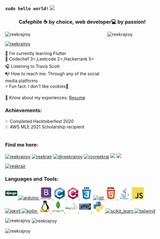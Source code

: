 <!--### Hi there 👋-->
### `sudo hello world!` <img src="https://raw.githubusercontent.com/MartinHeinz/MartinHeinz/master/wave.gif" width="30px">
<h3 align="center">Cafephile ☕️ by choice, web developer💻️ by passion! </h3>
<img align="right" src="https://octodex.github.com/images/daftpunktocat-thomas.gif" alt="reekrajroy" height="300" width="170"/>
<p align="left"> <img src="https://komarev.com/ghpvc/?username=reekrajroy&label=Profile%20views&color=0e75b6&style=flat" alt="reekrajroy" /> </p>

<p align="left"> <a href="https://github.com/ryo-ma/github-profile-trophy"><img src="https://github-profile-trophy.vercel.app/?username=reekrajroy" alt="reekrajroy" /></a> </p>
🌱 I’m currently learning Flutter<br>
🔭 Codechef 3⭐,Leetcode 2⭐,Hackerrank 5⭐<br>
🎧 Listening to Travis Scott<br>
📭 How to reach me: Through any of the social media platforms<br>
⚡ Fun fact: I don't like cookies🍪️<br>

📄 Know about my experiences: [Resume](https://drive.google.com/file/d/1fuA8UY5qmeNZUNSqbz89Fd7DkI4H9iUi/view)
<br>
<h3 align="left">Achievements:</h3>
✨ Completed Hacktoberfest 2020<br>
✨ AWS MLE 2021 Scholarship recipient<br>
<br>

<h3 align="left">Find me here:</h3>
<p align="left">
<a href="https://dev.to/reekrajroy" target="blank"><img align="center" src="https://cdn.jsdelivr.net/npm/simple-icons@3.0.1/icons/dev-dot-to.svg" alt="reekrajroy" height="30" width="40" /></a>
<a href="https://twitter.com/reekrajr" target="blank"><img align="center" src="https://raw.githubusercontent.com/rahuldkjain/github-profile-readme-generator/master/src/images/icons/Social/twitter.svg" alt="reekrajr" height="30" width="40" /></a>
<a href="https://medium.com/@reekrajroy" target="blank"><img align="center" src="https://raw.githubusercontent.com/rahuldkjain/github-profile-readme-generator/master/src/images/icons/Social/medium.svg" alt="@reekrajroy" height="30" width="40" /></a>
<a href="https://www.codechef.com/users/royreekraj" target="blank"><img align="center" src="https://cdn.jsdelivr.net/npm/simple-icons@3.1.0/icons/codechef.svg" alt="royreekraj" height="30" width="40" /></a>
<a href="https://linkedin.com/in/royreekraj/" target="_blank"><img src="https://img.shields.io/badge/LinkedIn-0077B5?style=for-the-badge&logo=linkedin&logoColor=white" /></a>
<a href="https://www.quora.com/profile/Reekraj-Roy-1" target="_blank"><img src="https://img.shields.io/badge/Quora-%23B92B27.svg?&style=for-the-badge&logo=Quora&logoColor=white" /></a>
</p>
<p align="left"> <a href="https://twitter.com/reekrajr" target="blank"><img src="https://img.shields.io/twitter/follow/reekrajr?logo=twitter&style=for-the-badge" alt="reekrajr" /></a> </p>

<h3 align="left">Languages and Tools:</h3>
<p align="left"><a href="https://www.djangoproject.com/" target="_blank"> <img src="https://raw.githubusercontent.com/devicons/devicon/master/icons/django/django-original.svg" alt="django" width="40" height="40"/> </a> <!--<a href="https://angular.io" target="_blank"> <img src="https://raw.githubusercontent.com/devicons/devicon/master/icons/angularjs/angularjs-original-wordmark.svg" alt="angularjs" width="40" height="40"/> </a>--> <a href="https://www.arduino.cc/" target="_blank"> <img src="https://cdn.worldvectorlogo.com/logos/arduino-1.svg" alt="arduino" width="40" height="40"/> </a> <a href="https://getbootstrap.com" target="_blank"> <img src="https://raw.githubusercontent.com/devicons/devicon/master/icons/bootstrap/bootstrap-plain-wordmark.svg" alt="bootstrap" width="40" height="40"/> </a> <a href="https://www.cprogramming.com/" target="_blank"> <img src="https://raw.githubusercontent.com/devicons/devicon/master/icons/c/c-original.svg" alt="c" width="40" height="40"/> </a> <a href="https://www.w3schools.com/cpp/" target="_blank"> <img src="https://raw.githubusercontent.com/devicons/devicon/master/icons/cplusplus/cplusplus-original.svg" alt="cplusplus" width="40" height="40"/> </a> <a href="https://www.w3schools.com/css/" target="_blank"> <img src="https://raw.githubusercontent.com/devicons/devicon/master/icons/css3/css3-original-wordmark.svg" alt="css3" width="40" height="40"/> </a> <!--<a href="https://expressjs.com" target="_blank"> <img src="https://raw.githubusercontent.com/devicons/devicon/master/icons/express/express-original-wordmark.svg" alt="express" width="40" height="40"/> </a> <a href="https://flask.palletsprojects.com/" target="_blank"> <img src="https://www.vectorlogo.zone/logos/pocoo_flask/pocoo_flask-icon.svg" alt="flask" width="40" height="40"/> </a>--> <a href="https://git-scm.com/" target="_blank"> <img src="https://www.vectorlogo.zone/logos/git-scm/git-scm-icon.svg" alt="git" width="40" height="40"/> </a> <a href="https://www.w3.org/html/" target="_blank"> <img src="https://raw.githubusercontent.com/devicons/devicon/master/icons/html5/html5-original-wordmark.svg" alt="html5" width="40" height="40"/> </a> <a href="https://www.java.com" target="_blank"> <img src="https://raw.githubusercontent.com/devicons/devicon/master/icons/java/java-original.svg" alt="java" width="40" height="40"/> </a> <a href="https://developer.mozilla.org/en-US/docs/Web/JavaScript" target="_blank"> <img src="https://raw.githubusercontent.com/devicons/devicon/master/icons/javascript/javascript-original.svg" alt="javascript" width="40" height="40"/> </a> <a href="https://jekyllrb.com/" target="_blank"> <img src="https://www.vectorlogo.zone/logos/jekyllrb/jekyllrb-icon.svg" alt="jekyll" width="40" height="40"/> </a> <a href="https://kotlinlang.org" target="_blank"> <img src="https://www.vectorlogo.zone/logos/kotlinlang/kotlinlang-icon.svg" alt="kotlin" width="40" height="40"/> </a> <a href="https://www.linux.org/" target="_blank"> <img src="https://raw.githubusercontent.com/devicons/devicon/master/icons/linux/linux-original.svg" alt="linux" width="40" height="40"/> </a> <a href="https://www.mongodb.com/" target="_blank"> <img src="https://raw.githubusercontent.com/devicons/devicon/master/icons/mongodb/mongodb-original-wordmark.svg" alt="mongodb" width="40" height="40"/> </a> <a href="https://www.mysql.com/" target="_blank"> <img src="https://raw.githubusercontent.com/devicons/devicon/master/icons/mysql/mysql-original-wordmark.svg" alt="mysql" width="40" height="40"/> </a> <a href="https://www.php.net" target="_blank"> <img src="https://raw.githubusercontent.com/devicons/devicon/master/icons/php/php-original.svg" alt="php" width="40" height="40"/> </a> <a href="https://www.python.org" target="_blank"> <img src="https://raw.githubusercontent.com/devicons/devicon/master/icons/python/python-original.svg" alt="python" width="40" height="40"/> </a> <a href="https://scikit-learn.org/" target="_blank"> <img src="https://upload.wikimedia.org/wikipedia/commons/0/05/Scikit_learn_logo_small.svg" alt="scikit_learn" width="40" height="40"/> </a> <a href="https://tailwindcss.com/" target="_blank"> <img src="https://www.vectorlogo.zone/logos/tailwindcss/tailwindcss-icon.svg" alt="tailwind" width="40" height="40"/> </a> </p>

<p><img align="left" src="https://github-readme-stats.vercel.app/api/top-langs?username=reekrajroy&show_icons=true&locale=en&layout=compact" alt="reekrajroy" /></p>

<p>&nbsp;<img align="center" src="https://github-readme-stats.vercel.app/api?username=reekrajroy&show_icons=true&locale=en" alt="reekrajroy" /></p>

<p><img align="center" src="https://github-readme-streak-stats.herokuapp.com/?user=reekrajroy&" alt="reekrajroy" /></p>

<!--START_SECTION:activity-->
